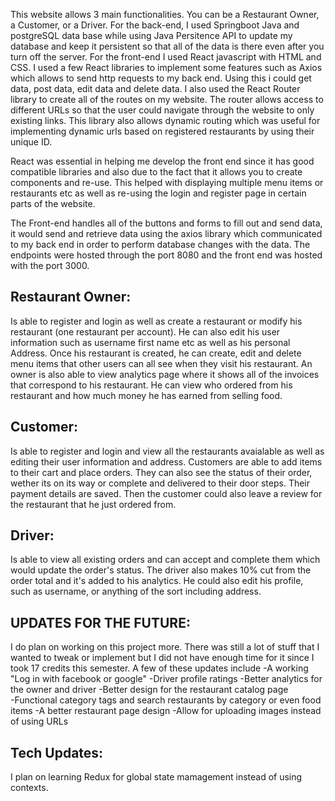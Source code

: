 
This website allows 3 main functionalities. You can be a Restaurant Owner, a Customer, or a Driver.
For the back-end, I used Springboot Java and postgreSQL data base while using Java Persitence API to update my database and keep it persistent so that all of the data is there even after you turn off the server. 
For the front-end I used React javascript with HTML and CSS. I used a few React libraries to implement some features such as Axios which allows to send http requests to my back end. Using this i could get data, post data, edit data and delete data. I also used the React Router library to create all of the routes on my website. The router allows access to different URLs so that the user could navigate through the website to only existing links. This library also allows dynamic routing which was useful for implementing dynamic urls based on registered restaurants by using their unique ID.

React was essential in helping me develop the front end since it has good compatible libraries and also due to the fact that it allows you to create components and re-use. This helped with displaying multiple menu items or restaurants etc as well as re-using the login and register page in certain parts of the website. 

The Front-end handles all of the buttons and forms to fill out and send data, it would send and retrieve data using the axios library which communicated to my back end in order to perform database changes with the data. The endpoints were hosted through the port 8080 and the front end was hosted with the port 3000.

Restaurant Owner: 
- 
Is able to register and login as well as create a restaurant or modify his restaurant (one restaurant per account). He can also edit his user information such as username first name etc as well as his personal Address. Once his restaurant is created, he can create, edit and delete menu items that other users can all see when they visit his restaurant. An owner is also able to view analytics page where it shows all of the invoices that correspond to his restaurant. He can view who ordered from his restaurant and how much money he has earned from selling food.

Customer:
-
Is able to register and login and view all the restaurants avaialable as well as editing their user information and address. Customers are able to add items to their cart and place orders. They can also see the status of their order, wether its on its way or complete and delivered to their door steps. Their payment details are saved. Then the customer could also leave a review for the restaurant that he just ordered from. 

Driver:
-
Is able to view all existing orders and can accept and complete them which would update the order's status. The driver also makes 10% cut from the order total and it's added to his analytics. He could also edit his profile, such as username, or anything of the sort including address.

UPDATES FOR THE FUTURE:
-
I do plan on working on this project more. There was still a lot of stuff that I wanted to tweak or implement but I did not have enough time for it since I took 17 credits this semester.
A few of these updates include
-A working "Log in with facebook or google"
-Driver profile ratings
-Better analytics for the owner and driver
-Better design for the restaurant catalog page\
-Functional category tags and search restaurants by category or even food items
-A better restaurant page design
-Allow for uploading images instead of using URLs

Tech Updates:
-
I plan on learning Redux for global state mamagement instead of using contexts. 

